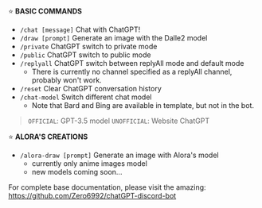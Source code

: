 :star: **BASIC COMMANDS** 
- `/chat [message]` Chat with ChatGPT!
- `/draw [prompt]` Generate an image with the Dalle2 model
- `/private` ChatGPT switch to private mode
- `/public` ChatGPT switch to public mode
- `/replyall` ChatGPT switch between replyAll mode and default mode
  - There is currently no channel specified as a replyAll channel, probably won't work.
- `/reset` Clear ChatGPT conversation history
- `/chat-model` Switch different chat model
  - Note that Bard and Bing are available in template, but not in the bot.
> `OFFICIAL`: GPT-3.5 model
> `UNOFFICIAL`: Website ChatGPT

:star: **ALORA'S CREATIONS** 
- `/alora-draw [prompt]` Generate an image with Alora's model
  - currently only anime images model
  - new models coming soon...

For complete base documentation, please visit the amazing:
https://github.com/Zero6992/chatGPT-discord-bot
